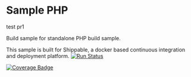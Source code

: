 Sample PHP
===============
test pr1

Build sample for standalone PHP build sample.

This sample is built for Shippable, a docker based continuous integration and deployment platform.
[![Run Status](https://apibeta.shippable.com/projects/56e69a7dc77dae78a8f6391c/badge?branch=master)](https://beta.shippable.com/projects/56e69a7dc77dae78a8f6391c)

[![Coverage Badge](https://apibeta.shippable.com/projects/56e69a7dc77dae78a8f6391c/coverageBadge?branch=master)](https://beta.shippable.com/projects/56e69a7dc77dae78a8f6391c)
